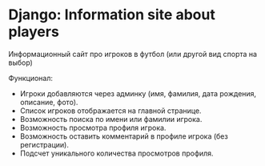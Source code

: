 # Django: Information site about players
Информационный сайт про игроков в футбол (или другой вид спорта на выбор)

Функционал:
- Игроки добавляются через админку (имя, фамилия, дата рождения, описание, фото).
- Список игроков отображается на главной странице.
- Возможность поиска по имени или фамилии игрока.
- Возможность просмотра профиля игрока.
- Возможность оставить комментарий в профиле игрока (без регистрации).
- Подсчет уникального количества просмотров профиля.
